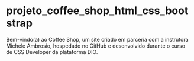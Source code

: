 # projeto_coffee_shop_html_css_bootstrap
 Bem-vindo(a) ao Coffee Shop, um site criado em parceria com a instrutora Michele Ambrosio, hospedado no GitHub e desenvolvido durante o curso de CSS Developer da plataforma DIO.
